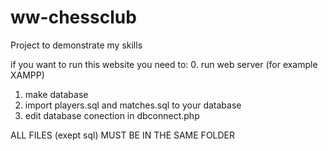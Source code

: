# ww-chessclub
Project to demonstrate my skills

if you want to run this website you need to:
0. run web server (for example XAMPP)
1. make database
2. import players.sql and matches.sql to your database
3. edit database conection in dbconnect.php

ALL FILES (exept sql) MUST BE IN THE SAME FOLDER
